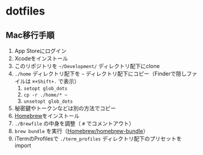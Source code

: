 # dotfiles

## Mac移行手順

1. App Storeにログイン
1. Xcodeをインストール
1. このリポジトリを `~/Development/` ディレクトリ配下にclone
1. `./home` ディレクトリ配下を `~` ディレクトリ配下にコピー（Finderで隠しファイルは `⌘+Shift+.` で表示）
    1. `setopt glob_dots`
    1. `cp -r ./home/* ~`
    1. `unsetopt glob_dots`
1. 秘密鍵やトークンなどは別の方法でコピー
1. [Homebrew](https://github.com/Homebrew/brew)をインストール
1. `./Brewfile` の中身を調整（ `#` でコメントアウト）
1. `brew bundle` を実行（[Homebrew/homebrew-bundle](https://github.com/Homebrew/homebrew-bundle)）
1. iTermのProfilesで `./term_profiles` ディレクトリ配下のプリセットをimport
